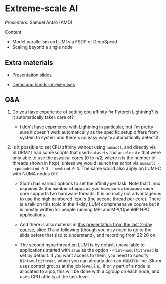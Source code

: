 # Extreme-scale AI

*Presenters:* Samuel Antão (AMD)

Content:

-   Model parallelism on LUMI via FSDP or DeepSpeed
-   Scaling beyond a single node 


<!--
<video src="https://462000265.lumidata.eu/ai-20241126/recordings/09_ExtremeScale.mp4" controls="controls"></video>
-->


## Extra materials

-   [Presentation slides](https://462000265.lumidata.eu/ai-20241126/files/LUMI-ai-20241126-09-Extreme_scale_AI.pdf)

-   [Demo and hands-on exercises](E09_ExtremeScale.md)


<!--
## Remark: Why is binding not easier in Slurm?

There are some reasons why the situation with the binding is not better:

-   Slurm GPU binding is broken and uses a technique that breaks communication with RCCL and GPU-aware MPI

-   One change that would offer some improvement is system-wide and would have a large impact on LUMI-C also, 
    necessitating retraining all users and probably making some use scenarios on that partition difficult.

-   It is not easy either because you can only do something with few environment variables or a pre-made script 
    if every user would nicely request 7 cores per GPU requested. On `small-g` you now basically have a lot of 
    fragmentation. I'm not sure if "CPU" could be redefined in Slurm to mean "1 CCD" but that might very well 
    be the change that sysadmins told me would also be in effect on LUMI-C where it would not be appreciated by 
    users.

-   And as we say in another course: "Slurm is not a good scheduler, but we don't have a better one yet".
    Current HPC schedulers were designed in the days that nodes had just one or 2 CPU cores and no accelerators
    and they don't sufficiently understand the hierarchy in resources and proximity between various components.

-   Preset are not easy. What may be ideal for some AI workflows may not work for others, or may not work for all
    the other users on LUMI that do simulation or other types of data processing and analysis.
-->

## Q&A

1.  Do you have experience of setting cpu affinity for Pytorch Lightning? Is it automatically taken care of?

    -   I don't have experience with Lightning in particular, but I'm pretty sure it doesn't work automatically as the specific setup differs from system to system and there's no easy way to automatically detect it.


2.  Is it possible to set CPU affinity without using `numactl`, and directly via SLURM? I had some scripts that used `datasets` and `accelerate` that were only able to use the psysical cores (0 to n/2, where n is the number of threads shown in htop), unless we would launch the script via `numactl --cpunodebind 0-3 --membind 0-3`. The same would also apply on LUMI-C with NUMA nodes 0-7.

    - Slurm has various options to set the affinity per task. Note that Linux exposes 2x the number of cpus as you have cores because each core supports two hardware threads. It is normally not advantageous to use the high numbered 'cpu's (the second thread per core). There is a talk on this topic in the 4-day LUMI comprehensive course but it is mostly written for people running MPI and MPI/OpenMP HPC applications.

    - And there is also material in [this presentation from the last 2-day course](https://lumi-supercomputer.github.io/LUMI-training-materials/2day-20240502/extra_07_Binding/), slide 11 and following (though you may need to go to the slids before that also to understand), and recording from 22:20 on.

    - The second hyperthread on LUMI is by default unavailable to applications started with `srun` as the option `--hint=nomultithread` is set by default. If you want access to them, you need to specify `--hint=multithread`, which you can already do in an `#SBATCH` line. Slurm uses control groups at the job level, i.e., if only part of a node is allocated to a job, this will be done with a cgroup on each node, and uses CPU affinity at the task level.

